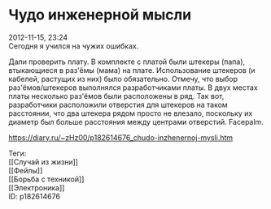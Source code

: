 Чудо инженерной мысли
======================

   
 2012-11-15, 23:24   
  Сегодня я учился на чужих ошибках.   
   
 Дали проверить плату. В комплекте с платой были штекеры (папа), втыкающиеся в раз'ёмы (мама) на плате. Использование штекеров (и кабелей, растущих из них) было обязательно. Отмечу, что выбор раз'ёмов/штекеров выполнялся разработчиками платы. В двух местах платы несколько раз'ёмов были расположены в ряд. Так вот, разработчики расположили отверстия для штекеров на таком расстоянии, что два штекера рядом просто не влезало, поскольку их диаметр был больше расстояния между центрами отверстий. Facepalm.   
    
 <https://diary.ru/~zHz00/p182614676_chudo-inzhenernoj-mysli.htm>   
   
 Теги:   
 [[Случай из жизни]]   
 [[Фейлы]]   
 [[Борьба с техникой]]   
 [[Электроника]]   
 ID: p182614676